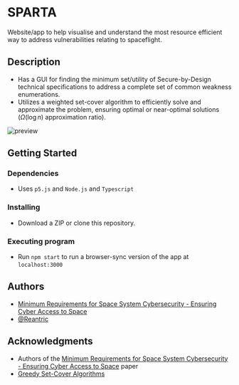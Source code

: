 # SPARTA

Website/app to help visualise and understand the most resource efficient way to address vulnerabilities relating to spaceflight.

## Description

* Has a GUI for finding the minimum set/utility of Secure-by-Design technical specifications to address a complete set of common
weakness enumerations. 
* Utilizes a weighted set-cover algorithm to efficiently solve and approximate the problem, ensuring optimal or near-optimal solutions ($\Omega(\log n)$ approximation ratio).

![preview](https://github.com/user-attachments/assets/69ae57b0-1d76-4334-a115-ecd4aac4b93d)

## Getting Started

### Dependencies

* Uses `p5.js` and `Node.js` and `Typescript`

### Installing

* Download a ZIP or clone this repository.

### Executing program

* Run `npm start` to run a browser-sync version of the app at `localhost:3000`

## Authors

* [Minimum Requirements for Space System
Cybersecurity - Ensuring Cyber Access to Space](https://www.researchgate.net/publication/382524612_Minimum_Requirements_for_Space_System_Cybersecurity_-Ensuring_Cyber_Access_to_Space)
* [@Reantric](https://github.com/Reantric)

## Acknowledgments

* Authors of the [Minimum Requirements for Space System
Cybersecurity - Ensuring Cyber Access to Space](https://www.researchgate.net/publication/382524612_Minimum_Requirements_for_Space_System_Cybersecurity_-Ensuring_Cyber_Access_to_Space) paper
* [Greedy Set-Cover Algorithms](https://www.cs.ucr.edu/~neal/Young08SetCover.pdf)  
